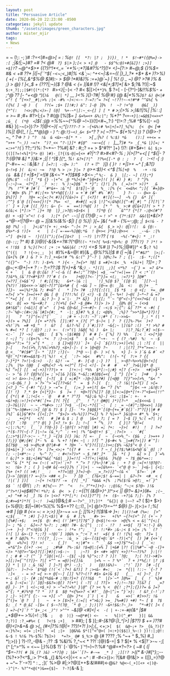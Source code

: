 ```yaml
---
layout: post
title: "Persuasive Article"
date: 2020-06-20 22:23:00 -0500
categories: jekyll update
thumb: "/assets/images/green_characters.jpg"
author: mister_mjir
tags:
- News
---
```


=  ~ (!;: -; )# :?=<[#=_@>[ = *:   %`@! [[  *?: |? ;  })})_ ! *  $!~#*({@%=}-> :[ `*;|&!|;~}#? =#  ?< @#  ` ?} $|`>  )`;[< > +]_@   - $$^%:@)+#{&]}! ;>}]  +$]?`?  ~@^+$>* {{?}!^!*<_=  `+*%-;*?]&#?%^?]{!+ <]~[?:> #~@;$  {}%$= #& < +#  ??*  |(|~[``^${ -<~;<_)#|% <&`;~: ^+<~|:&=~{(   |}_)_?*  +$+  &* )?>%){  +( - [%[_&^$%@  $]#):-  > $@  !*#)&)% :=+)@`~} | %! (} _ ~) @? >?#  )% & ;} > @} ! ]<_$ + {???|;~}[$ ? @& <  {=   ]|&# !)? <&[*+;$?*]*[_ &> $;?& ?!)|:~$ `$:+_?|;;|$#!{(*:{*? ` #>*<}|;-*}<   -? #< $|[>(+`*}%_`$ ?=[ - [-{?^)-]&_!*!%$%-  + ;^@  ?*?  [- ^+<@ ^)(`)&   @(| *]` __ }<% _}[)-?#| %_@:_#_} (@ &|*%%}`$? &) @<|#<^! { ^[+>?__#|;>% ;|< -#% ~)<:<-~ ?-=?:^= ?<{ ~!??!~-<!#*# ^^&%{ % ({%( ] ~@ )  {   ??(= ;$+ []!#;) &^: ]-@ ` })`%  !  ~? !+^@    @&[ _)}{*^(:   !<>;@%;<)>-] (@]  %+-~*|]:~_<~{] ] [ * #` >;{>% >;)&!!]%| |%: :] =   >~ # ;_#+  #?>{;{+ ? #{@ [%[$_= ]` &=%=<+ &%;|^;` %*?^ ?`<+~+}|:=&@$}<=><* ;&_ {  (*@  <`]$( :(@ =%%~~{^%@_ ~!~}}(!]<#~*_*?:) ^[!>:? ;%#  ^$%{[-  =() #&} ]{:-~(>})*:?> ?|@<~}[ ~;^[`)???-? > -{+&%:# %<|+[=?]_%[%;  {<  @< `[=> )%|[ @{!_ !  |;_**@}@ - ) ^: @:`?}~<)_&< $+`^? ? >( ~??^~  ${+%^:] ))   ? ()@>-?~_ ^  ?=> `? ) ^?  !&  & <&>-~$[* * -   `>[ _:|`%? ( %:$) *&    ():] ++<= =  ^>++ ^~_)) ~=!+  ^)?_<< ^?-|}]* #{@^  ~=~={{ : ` ]__?`]# *> _{_*& |}[=; * =:>+^?`(* ) ??;:^}%: ?~*~- ?%#] &?   : #;;? =+ > $^#?!^ ]+} !)?: {#+$`#+! &| $;>{(][?=!<%]*]*> @) )#)-_[?{($-@|={<+ #`?*|^:? #>#_<#?-% ; }(>[_?^+<[ [ ^${|- ? ?:{@?#  &]    * }}&:* ;]| !  ^]$ [{^_ %`! &?+[?|^  ??%<{[-* @ : ;  ?  {  `:-<! -[ :)[^-#=~ ~: ::&_|&`? [ [=?:| -:@= ):^   (? +`   :!`^ `    )]) { }`? !`   *|]>+ ~^ [ ;&?[}` $~!>$ }(  &;<: ~=  ?!@ % > ;> }|= ? @`>+:$)}<  <^$  [%`[+@  %   -+ -!&  (& `  && [  ! +|$+]`=![# [&<~`* *?]$#$ >$<~ ;^ ``%;-  & }_ |[;- ~] (?};*} {@%:$^  -((?_`*$ {} -|+^< _@ *%]<}#-^}@+$+]!( }( #) } #;  ? ^}% {-:~}~=_ <?*[?_ _?  >::  % ):=}@$`_* *}^; (}!| ]%  (_=)>!* >))*  _&  `?%  !^*`# ]#`(  `#*&+~ :&`*[  $!$]|~`@_  %_ :[% {<  <=&%< ^;]{ `#=}@>  }:`#@> $% ]^ #(;[+> %*+%@[{:)) = +`# (#^ #% `#?; `  } ?-- -- @=> &-  $%]?] ?   ?@+ =:{=:?< #)}{?[&>)+ {` (<?}!  #!]{!~~]  ~% {}  &* ]{` :^^} $`@ [([<=>[}![* ?%=  <!_  #>#{[ =;$ |!]^<;&%@(]{^-#[_#| ^ [?[?|`?  !` ] + ];# [([_?}!: &~ {~  =  ==!)!%@[ )!  [* ^  %_ >:# @[&+]]?( > * ?&(&;< |*]:>`^ ;}+ ?@  |}_;>?@;>$>$< |   ?]*@ {(    &^^? {*[? -;@<(#^? @) + ~$}`>^<! (-$   );[* {<^ -~|``|    ((  (?}@  ; ~_ `! >^ + {?*:$]?  &&(`*{(_*&(>?+^@-=!|?@+- @ ~ ]|[&%(&%-$|)  [ () %}|: }[~ ]&( ^=#  - *{%~-;@; ;|` $<!& - ?$@ ?%] -|   }<;&^![+ +:_<+&~ ^-]< ?* ; >_&{  $_> >}: @`|`)![:  & {@:- $%>*-$ !)[+   <   | [-[ =-==~%]@@;*&  ! @+>< }*$};@>><  -  _-~&- :|% ~^]  @+)$ ~  !}([](^);{(={]$<?  | -~?) |?!`?? ( `!$   ~%(-^#<}: * _:! {@-:;`;  ?^  #*) $ })@}[-&{&+=?#:?(^@!`((~ *!>?{ %<$:*@>%: @ `  )??`(?} ? )*! > < !!$$  $ %;}(?+:( ;+ :+ %&&|&( :*?]` <=$ %# )) ?~}%;_|@#})^ <  $`;? %]{^({|   ? !{~>;_;  }( `_#_)%+&=@! #}[&  _ _*@%?%*)|$   # (| ~|&  | `*^#&?^  |>;[-{&+[% {# ) & ? > ?:]_+<&<!# ^% &:(^ }^-? | )@%;?= ? ; {|-  :$- *;([*   ^({}^~  ^-) !?: )-$+%  * ){< -_?={>* ?@] $ =#]+:$< _%  +[&)+| `?]]= ;   ? @~;+:@+|~* ? : - ?;=??:]$ ?[=}+& ^&;``)_- *](]| _;}[ <*%?  ~{`} =  =? &*=< + `  |  & @ @:{&! ?`~(-& ([ #=!;^`??@>| =$_ ~=^!=(|== [? < :*`(! ?)&*%_(&`??<#*$?? ??`# ( (>    )+@}]?<-`]^}]= <(;_ :=?)*} ]@#^  (=??]_(>&$`*}  ! #;[{?$;   &+*-|& :| _  `!]_%[@ $?_`([@ $|  `][?-~|{%?)! )$&<<+->`&@(~?[?^[&>%# { { ~&& ] ~ [@~= @: _]&  <:   @;}+ _ ^ ?]}~  ==|%)*]& ?; #<&^ (   * ]?> ?#  ;}?{{:[(|_ [$ *$  : @ <{;  +=_ @# =?>[ >^+ ]>=(++? @& [ @  [??!:%( {)_<!} -$ [$_(~ %+! )~@( ]~*~? & =?^`*={ }{  ( ?( _&;? }~ } =`|- _?* &}}  }|{[; ^`~ ^@^<(~}^(<<?+&( (| |+ >%:  @[ => *&~<#;?   ;?(+%[ {=? ~$_@#= ?)]> )> ] _{@% @{_~ (<>$ $#!&$^: (<&|)[ @`=^  ( }+& {@~&(_]~+~#]~ [ -<;$ >;{^: &] ??* < -#( [ :?~`%@~:(#>:)&`|#[>{#:_ *  -|:_$}#? %_$_(; <@$%_ `;%}? ^>>*[@=*}?}!] )|    ?  ^)]^{=:[^[` _  :  ;# + -):?: ~?`:;#* ( !:->>&~     }_: * (| * +}(> = ?%}]  ){+ =*?(%  []|:#? +_(?{ ?^ $~)< | ?  ? (]]%-?%<  )+?<%!`)%  =# +$_^  !  &?  [  &)?-%( [ )`#;])?  ~&{;~ |](&? :() _*! >%? # % #=( *? [ !;@}? ;;) >-  (:>^(| )&@{ %| )  &+ |;     )|?_?&;?_#] >($-~  <:-`  ]? ~>]  ~@$:  [ $`% -|$(#@$ ]` # # [- {`%] ?) %%   [:< : <>[*}@  ! ~;] ^; :($+(% -*<  ? :}~>|<$ ^   $ =] -^~+-  ~ { (?_-%#)  %:  ~ -$ $@~>^?:= ^)_=^{ * _ :  $ [}>@}?))` ]+  {~] `${)?);>+)|<%| ;| :?[ (  || }-[    ?>((>%_?;%%:>%%?}_<$+]-]- ( > |@<@} ?~     ! ;|(?]_?*+^>==:-@_<_ `^#($#^`[~ * `]]? ;!}(~   ?*@ ~-| @- ) >( %   +} ]- > )`& & #` <?*@!_*[*!#>=&$?$-?|`%)!  <_{  `:?~ >&<   #%^:  (!{~ *{  ?:+ ? {{   )-}*}* ?>!|~$:>)  -]: &}! -= `_ #- ){-@ ;-} )?  |_ >~@?~%>>%[@>!<]{ ;]%_ |%> (@@  [ <@%{<? ~% +<?^( ?]~( <![- [+ #  #   +?`_?>&|}$* @ __ %] ^>[] [[  ={-+)[!??|> +   ]!+:~| *%%  $*[:~|;#} +[? {-+)>   +#|>$* :- > ^& )? {@}%({|= ;`>[|& }{{&_*~&];:#[@${=<{  ] ^} [[+`;  ]+#   } >   <( >! &>>-)~];#{  [~?[ _$ [ =;#[* -)@~}]&?#) [[<@@  ?[}^>>[>%_ ^&< ^ :;~$-@&_! }  >`?>`^>`=[[??<&( ^  =  $ ?-](  {:_ `:? !&|!{=?{) [ >{= [<?_} ^~ {-#! ^{;}_> -=^= [_  (;=_} =+|?[ &= ^? [%^    ^}$< ~+ ;&!@:? []! !}  ?_* $+ {<|*}}~  $  )= !  +@>?[(%[]? [@_|[<:=[@+*[!+-?^<$=<(!!^ { {*(| # :;!<[< - `@   # #_* ?^?}  *&};& %}-] <<: ;|$=`: +-  + <&!+@;:>!]+(<*#(`[+= [?( ?{{  _(^_  ! ^;! @#@| )*)[?~*  _=[$<<<& | :}~?&|)](  ~ ~_-*%#<> :;)`?+$_ -([+;-*?{[`-:  [ : _= ~(#)^;?@<=>| )[@  |$`^%~)@#=+::>]_(@`& ?) $ ] ]}- `*> }$@$}*`[(@~{+=_#`${]`-?^?[}||# # )%]` &|}&^#?+ {(<[;]*  ^$>]> <%-%)})?*=]} % ? %|=~* }&|@~+ #*_% `$+;  -;   _+<}*(   <?(   #_]# & $ ; ] @   |&=!_?; [ = ?  ]~$ [}_%:( =?| ){  {!{?  :?@  _!^? @| } [<?_!> $- ]; !~[  * ^%_ )?   { }|? ^@!=(   ~;|::%;*:  (_ `) ??@-}} (-|@?{! >?!@] |#) =; ?+:  ~}>(  #!)  !  ] ?=? :*($-??(~{-? ]|~!= (&_*;^ `: ++| !% ^&<@!+! $`_ :?>(>  -  `#{` {;;>*$|]?->:~ -_^!_} ~{}$ ](} )&; ?[ =- _[  ~  {~<>%_^- ($&  ; )>=++ )(?;}}`@#;{#( ]*- %  &  % +? !{#< ~| : )?] ^ }$~#< % _|=#{?>|]) #`^]:  ${?$@ _ >$ >~@%;# @?|#~#  * ?@+ `- %^}?([|[;)><;{$% ~&}$^< @ ( ~ }$+&|+ }`->)( ?>  ]?=_<>;+ ^({? #   ~ + ! ? ~_(_}{?$;%#(&<%@`&`_@] :?  (; -:|<#*:~ ;  %-^ ?;  : #<!>?)>* ~_$_!#?_]*   ]&  *( }   &[ > [  }`=%  ! &;]* > $$;<]#&^%&{`*&$| _}}=!![ ~??!+;|+@)&  }%{@  ~ ?$_@&*==::  <>`^& [* *{ >= (~:( =?|>!`;+?  *_^> ? !}%~}!#`;& :  + ? @ :=[+!!@?@?->:  !&> ? ; ( } |~@# &{-<<}}]% ! )|+| - ~=[&%++- `<^@ @ >-` }<&-| {<|:[%+ (+? (( >#;! _  :   +??=|@}_}?=)~@- __=_?>))}^~(& <`  `$?=-` ;#[}~>`[@(@|!? =~}!> <## <_]~   ? [@ `_ {?&+;$! &-==| | _&?~?+  <#_ < { `!|(`] ])[   :~[+ !<?$?? -=  {?[ _*]  *&&& +[%  ;?%($!& >@?;_ =! }^   $$ ` !``( @!(` | ;?: #[%{~~ ?^  ^<   !~_?^*+])+}- :;@)&; ^~;< $?@~ )!&  )^?>*!}+@ `$#)?<: `*%?; &  @<  > `{ : ={{?(  (&@>}^ }!^>< || @?~ &}+}(#`=  ;(~_ _=) ^+# >] _] ?& (> |<>? *?*[;*: (<)]}?^?| !+  ($~ -+?|& ?;]- ]% ?$;#>=$*)*?( |~:!  )=&}`_[@&;[:# ~-`?>^_ )?;}!*  ^&{}| @ |~~? =`? (  $}+ $>}(+_%@]}; $]_|~(#(=%}[% %$=+?? {;;:(!_  |=]  @_!>?}=~^^   $@} [)- )_[>:)*=  ! ;%[ =># ] [@  # *(<=  ~: = >;>)  )]>*-~+ ~=   [; ]]%>] !![$!&=> }``+: ]|()!=# (%=:  [>^ <;${ _ `* ;#) ]-}?;<$)|`#  &  # ];%  _ #> >~   +(%* ~{?<(+^ ]( (+`~ ? |{%#]-+$;   >+]$  @: #<| (!`]#*|?]?$^ } @<$|!<-<>  >@{% < = &|`^[<;[ }~ ; *& :  &]<~? %~?: ; ;#@! ?#- &:{^|  ::( -_!?  ! =+${  ?}`+:!-} &% ;~+  }~} ?^<!@]& }[    <~ : !*= !^; _ `]  !:*#> ;&-;< $ >|= ;% ` (? ` (![ |) &>-(} *;;?} ~!@)`] )@&% >_^:< ?_+!  =$( $ (! ![%| <@:  ?]= | +_# ? &@]% *- !!({?_ [;-~  :&_ >  ;&~-(($[+@:`&* -?)|<^{  [) }# {<+`{ <@   =%?<| ?}! >!   -  {_]!  ` +;|#^+ - ^ _`_&$ ~+}?$^*=|-) [ _`<: _=*&^]> {(+? ->< _;  ;#%#  ?%-:&) !$=@|:{=% ] |+&# |?! {||%#^~ ~@ -(}+ <)> *!@?>~^&<}?[]:}#){:>$-:~  |  ;~?)  $+ <#+ >@?( +>}!*~~?)%?  }:|!!  ! ; # # -? (^ `} ^]@(|+(]- -{$[ ~}$ %}^>;:? ? )]! `?@;_  ?;( ?()->#]> >][;)={`^(?]}~ ?|[ +^^ = =@)|<{])&     |=% ~ ~ ? %*`  ? + )*%{;! |? ;$ }} * | |) :_& !&}` ] ]~?| @*) -:};`  )   {@))&%)~   :^!` ]}?  [# -[{ ]&?:-  )~?~> `$*&@ (!(`<`:?+) &?)] ? ;><&- #=:_  :=  *{|| !::~ `{-? ? `:]< _ - = >? ={ >-+ @[~-] []] %??~(!? #$> &+)& $]   {__  <( }~?_ [?+-; &! :|- {# ;${*%$&-# ;?@:?}+? {(??&$  ^  |[>`~* ]@%=  [_ {_ !  %}# +_& ]-<[=:`]:`]@]~$&?=:@[) ?(+*| ( -?[ :[ ??[>  +];!~-?$) ?[&? [   _=?@}_)- )* | <(~;+$_+) > ~^=?!=%! }|@^ {? >< % <  @{! ;?*];{})?= & ]=? =^{; *_#)%*@ ^? *  )? $  $@ *<{%=>? <`#?`_ [@~|^;= ^}`>}:  ! &?_(-!`;? ) ;}- >|?^[ {:- ~= +}[ ~^  {@> }*<  ]`) | < ]    &   =>(` #]>>?; !&[^(}= `@ ?  ] |   ~  + > [$>[+_(:=[| +^>&;} >=_ ]%=#]) +#) *~ [ $  ?$ $; _( * @_&[ -[$= ( $-~?(?@_ `* @ _: };)|?! -&+!$&:?~_)>   ^*~#]( ]< ( ] =?~{*]`? ^`$+_;< _)^! >^^* ~``&[@ <#]<|  `<  -( | +-:+-#@`{&^ |$# _+$@+~    >*%{=! :;?& `  ;   @  )|} ~=@*#{) <~   ~   %[)(^_#*   }]| && ?;?)] :?_=#%< {   ?<!$ ;+]_   `>  ##}; [ $ }];:#*-[&?@:|)_^|>] |$??) $ += )??# @}<]>&=& @* >*(_ (#<|?%:!@[= ??}!+?!  }>[;{_* <+;>` [  $(  &@~;+ ?> _{&_?){?=:}%?=; =(= ;[+[?   =[ ;|>  |@&%& $*([^<^@>( )<:+}($$|)_%~:) })!:|;@!: &-$ ! %!& ?%-$ `%: ?`$]>)  ` `*=?>_ @# $_%`:> @ {#   ???? ;%  ^~+  ^ $_%) #<?{#%+%+*$^   $%{$?{   ||?[@? ?~(] {[  &_{} #-=&]?? #)?};| ?$# ?{ ` < ~  `?;]!&= {+<[| [?=$_=_ _!>_] *);>)}   ] ?)-!?_-@&  -  ;?? :$ %&)% ?_^~<   * ??!`:[@}$-=|  $ ? $[*  % <$|?`>-~ -;[  {^ [;^>^% = <~~ |;)%(}$ ?)` [-`@%- )`^!~)~?:%# ^@#=*?~?>  {   ~# { _(| ^$=`~??( # ]&_(? )&) ~*?]@ ; |&+``[?~ #-~=  _* ] _;][!? `>((* &-}#[^}_;;--(%?+>?<^$_:> ?^<& _{] &%<<|{=< = ~^ : # -#<>)}>: ?[&#   @!&|> = ([|)_=}?@  +  ~^~ ?`-=?] ^ :  _ ;](` %>@  #|;>?@][++$:&!###)<-@`&? %@<~(_+][<+ <|)@--)^|*- %?^*<@(*)&=={$]~  ?-?[`&-&   ];
